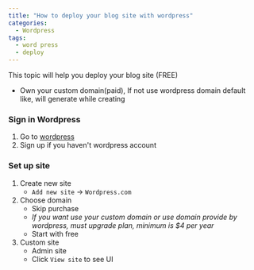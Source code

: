 ```yaml
---
title: "How to deploy your blog site with wordpress"
categories:
  - Wordpress
tags:
  - word press
  - deploy
---
```


This topic will help you deploy your blog site (FREE)

* Own your custom domain(paid), If not use wordpress domain default like, will generate while creating

### Sign in Wordpress
  1. Go to [wordpress](https://wordpress.com/vi/)
  2. Sign up if you haven't wordpress account

### Set up site
  1. Create new site
      * `Add new site` -> `Wordpress.com`
  2. Choose domain
      * Skip purchase
      * *If you want use your custom domain or use domain provide by wordpress, must upgrade plan, minimum is $4 per year*
      * Start with free
  3. Custom site
      * Admin site 
      * Click `View site` to see UI

